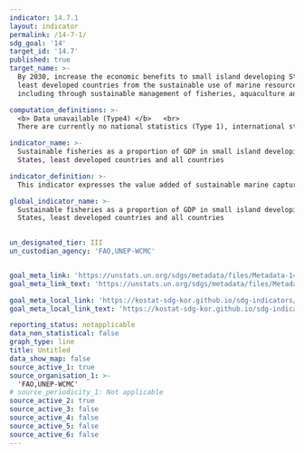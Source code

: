 ```yaml
---
indicator: 14.7.1
layout: indicator
permalink: /14-7-1/
sdg_goal: '14'
target_id: '14.7'
published: true
target_name: >-
  By 2030, increase the economic benefits to small island developing States and
  least developed countries from the sustainable use of marine resources,
  including through sustainable management of fisheries, aquaculture and tourism

computation_definitions: >-
  <b> Data unavailable (Type4) </b>   <br>
  There are currently no national statistics (Type 1), international statistics (Type 2), or alternative national statistics (Type 3) available. The Data of Type 1, type 2, or type 3 can be also included in case of temporary unavailability.

indicator_name: >-
  Sustainable fisheries as a proportion of GDP in small island developing
  States, least developed countries and all countries

indicator_definition: >-
  This indicator expresses the value added of sustainable marine capture fisheries as a proportion of Gross Domestic Product (the sum of the value added (VA) from all sectors in an economy). Although target 14.7 encompasses fisheries, aquaculture and tourism, this indicator focuses only on the sustainable use of marine resources by fisheries. The methodology hereby proposed by FAO thus measures sustainable fisheries as a percentage of GDP, in accordance to the agreed indicator formulation. 

global_indicator_name: >-
  Sustainable fisheries as a proportion of GDP in small island developing
  States, least developed countries and all countries

  
un_designated_tier: III
un_custodian_agency: 'FAO,UNEP-WCMC'


goal_meta_link: 'https://unstats.un.org/sdgs/metadata/files/Metadata-14-07-01.pdf'
goal_meta_link_text: 'https://unstats.un.org/sdgs/metadata/files/Metadata-14-07-01.pdf'

goal_meta_local_link: 'https://kostat-sdg-kor.github.io/sdg-indicators/public/data/Metadata-14-07-01_ENG.pdf'
goal_meta_local_link_text: 'https://kostat-sdg-kor.github.io/sdg-indicators/public/data/Metadata-14-07-01_ENG.pdf'

reporting_status: notapplicable
data_non_statistical: false
graph_type: line
title: Untitled
data_show_map: false
source_active_1: true
source_organisation_1: >-
  'FAO,UNEP-WCMC'
# source_periodicity_1: Not applicable
source_active_2: true
source_active_3: false
source_active_4: false
source_active_5: false
source_active_6: false
---
```

